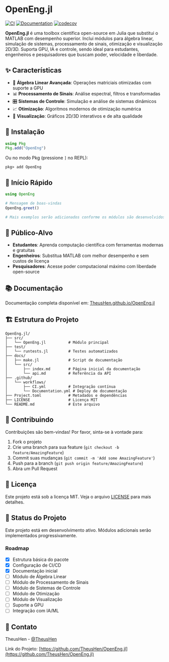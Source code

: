 # OpenEng.jl

[![CI](https://github.com/TheusHen/OpenEng.jl/actions/workflows/CI.yml/badge.svg)](https://github.com/TheusHen/OpenEng.jl/actions/workflows/CI.yml)
[![Documentation](https://github.com/TheusHen/OpenEng.jl/actions/workflows/Documentation.yml/badge.svg)](https://github.com/TheusHen/OpenEng.jl/actions/workflows/Documentation.yml)
[![codecov](https://codecov.io/gh/TheusHen/OpenEng.jl/branch/main/graph/badge.svg)](https://codecov.io/gh/TheusHen/OpenEng.jl)

**OpenEng.jl** é uma toolbox científica open-source em Julia que substitui o MATLAB com desempenho superior. Inclui módulos para álgebra linear, simulação de sistemas, processamento de sinais, otimização e visualização 2D/3D. Suporta GPU, IA e controle, sendo ideal para estudantes, engenheiros e pesquisadores que buscam poder, velocidade e liberdade.

## ✨ Características

- 🧮 **Álgebra Linear Avançada**: Operações matriciais otimizadas com suporte a GPU
- 📊 **Processamento de Sinais**: Análise espectral, filtros e transformadas
- 🎛️ **Sistemas de Controle**: Simulação e análise de sistemas dinâmicos
- 📈 **Otimização**: Algoritmos modernos de otimização numérica
- 🎨 **Visualização**: Gráficos 2D/3D interativos e de alta qualidade

## 🚀 Instalação

```julia
using Pkg
Pkg.add("OpenEng")
```

Ou no modo Pkg (pressione `]` no REPL):

```julia-repl
pkg> add OpenEng
```

## 📖 Início Rápido

```julia
using OpenEng

# Mensagem de boas-vindas
OpenEng.greet()

# Mais exemplos serão adicionados conforme os módulos são desenvolvidos
```

## 🎯 Público-Alvo

- **Estudantes**: Aprenda computação científica com ferramentas modernas e gratuitas
- **Engenheiros**: Substitua MATLAB com melhor desempenho e sem custos de licença
- **Pesquisadores**: Acesse poder computacional máximo com liberdade open-source

## 📚 Documentação

Documentação completa disponível em: [TheusHen.github.io/OpenEng.jl](https://TheusHen.github.io/OpenEng.jl)

## 🏗️ Estrutura do Projeto

```
OpenEng.jl/
├── src/
│   └── OpenEng.jl          # Módulo principal
├── test/
│   └── runtests.jl         # Testes automatizados
├── docs/
│   ├── make.jl             # Script de documentação
│   └── src/
│       ├── index.md        # Página inicial da documentação
│       └── api.md          # Referência da API
├── .github/
│   └── workflows/
│       ├── CI.yml          # Integração contínua
│       └── Documentation.yml # Deploy de documentação
├── Project.toml            # Metadados e dependências
├── LICENSE                 # Licença MIT
└── README.md               # Este arquivo
```

## 🤝 Contribuindo

Contribuições são bem-vindas! Por favor, sinta-se à vontade para:

1. Fork o projeto
2. Crie uma branch para sua feature (`git checkout -b feature/AmazingFeature`)
3. Commit suas mudanças (`git commit -m 'Add some AmazingFeature'`)
4. Push para a branch (`git push origin feature/AmazingFeature`)
5. Abra um Pull Request

## 📝 Licença

Este projeto está sob a licença MIT. Veja o arquivo [LICENSE](LICENSE) para mais detalhes.

## 🌟 Status do Projeto

Este projeto está em desenvolvimento ativo. Módulos adicionais serão implementados progressivamente.

### Roadmap

- [x] Estrutura básica do pacote
- [x] Configuração de CI/CD
- [x] Documentação inicial
- [ ] Módulo de Álgebra Linear
- [ ] Módulo de Processamento de Sinais
- [ ] Módulo de Sistemas de Controle
- [ ] Módulo de Otimização
- [ ] Módulo de Visualização
- [ ] Suporte a GPU
- [ ] Integração com IA/ML

## 📧 Contato

TheusHen - [@TheusHen](https://github.com/TheusHen)

Link do Projeto: [https://github.com/TheusHen/OpenEng.jl](https://github.com/TheusHen/OpenEng.jl)